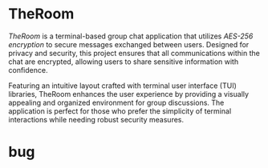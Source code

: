 # TheRoom
*TheRoom* is a terminal-based group chat application that utilizes *AES-256 encryption* to secure messages exchanged between users. Designed for privacy and security, this project ensures that all communications within the chat are encrypted, allowing users to share sensitive information with confidence.

Featuring an intuitive layout crafted with terminal user interface (TUI) libraries, TheRoom enhances the user experience by providing a visually appealing and organized environment for group discussions. The application is perfect for those who prefer the simplicity of terminal interactions while needing robust security measures.

# bug
